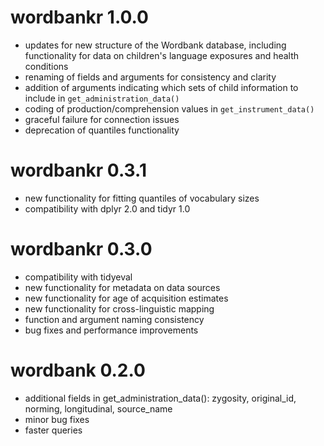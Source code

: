 # wordbankr 1.0.0
- updates for new structure of the Wordbank database, including functionality for data on children's language exposures and health conditions
- renaming of fields and arguments for consistency and clarity
- addition of arguments indicating which sets of child information to include in `get_administration_data()`
- coding of production/comprehension values in `get_instrument_data()`
- graceful failure for connection issues
- deprecation of quantiles functionality

# wordbankr 0.3.1
- new functionality for fitting quantiles of vocabulary sizes
- compatibility with dplyr 2.0 and tidyr 1.0

# wordbankr 0.3.0
- compatibility with tidyeval
- new functionality for metadata on data sources
- new functionality for age of acquisition estimates
- new functionality for cross-linguistic mapping
- function and argument naming consistency
- bug fixes and performance improvements

# wordbank 0.2.0
- additional fields in get_administration_data(): zygosity, original_id, norming, longitudinal, source_name
- minor bug fixes
- faster queries